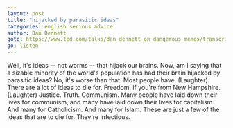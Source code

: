 ```yaml
---
layout: post
title: "hijacked by parasitic ideas"
categories: english serious advice
author: Dan Dennett
goto: https://www.ted.com/talks/dan_dennett_on_dangerous_memes/transcript?language=en#t-231000
go: listen
---
```

Well, it's ideas -- not worms -- that hijack our brains. Now, am I saying that a sizable minority of the world's population has had their brain hijacked by parasitic ideas? No, it's worse than that. Most people have. (Laughter) There are a lot of ideas to die for. Freedom, if you're from New Hampshire. (Laughter) Justice. Truth. Communism. Many people have laid down their lives for communism, and many have laid down their lives for capitalism. And many for Catholicism. And many for Islam. These are just a few of the ideas that are to die for. They're infectious.
